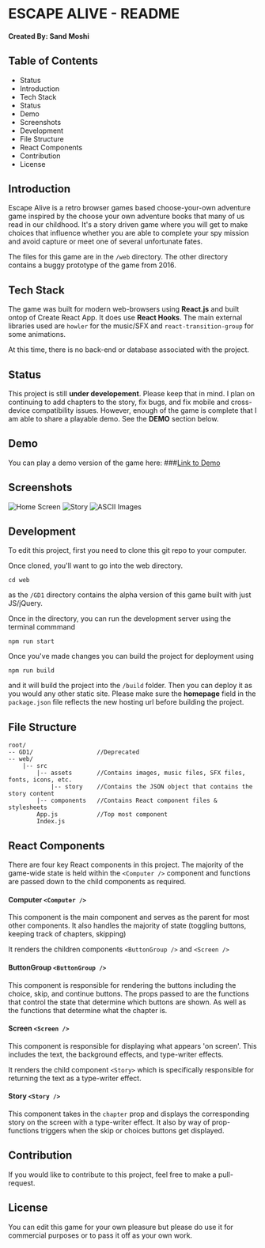 # ESCAPE ALIVE - README
#### Created By: Sand Moshi

## Table of Contents
* Status
* Introduction
* Tech Stack
* Status
* Demo
* Screenshots
* Development
* File Structure
* React Components
* Contribution
* License

## Introduction
Escape Alive is a retro browser games based choose-your-own adventure game inspired by the choose your own adventure books that many of us read in our childhood. It's a story driven game where you will get to make choices that influence whether you are able to complete your spy mission and avoid capture or meet one of several unfortunate fates.

The files for this game are in the `/web` directory. The other directory contains a buggy prototype of the game from 2016.

## Tech Stack
The game was built for modern web-browsers using **React.js** and built ontop of Create React App. It does use **React Hooks**. The main external libraries used are `howler` for the music/SFX and `react-transition-group` for some animations.

At this time, there is no back-end or database associated with the project.

## Status
This project is still **under developement**. Please keep that in mind. I plan on continuing to add chapters to the story, fix bugs, and fix mobile and cross-device compatibility issues. However, enough of the game is complete that I am able to share a playable demo. See the **DEMO** section below.

## Demo
You can play a demo version of the game here:
###[Link to Demo](https://sandmoshi.github.io/Escape/)

## Screenshots
![Home Screen](https://imgur.com/ZQRKHHQ.png)
![Story](https://imgur.com/jhM1H5h.png)
![ASCII Images](https://imgur.com/fIAEetq.png)

## Development
To edit this project, first you need to clone this git repo to your computer.

Once cloned, you'll want to go into the web directory. 

```
cd web
```

as the `/GD1` directory contains the alpha version of this game built with just JS/jQuery.

Once in the directory, you can run the development server using the terminal commmand

```
npm run start
```

Once you've made changes you can build the project for deployment using 

```
npm run build
```

and it will build the project into the `/build` folder. Then you can deploy it as you would any other static site. Please make sure the **homepage** field in the `package.json` file reflects the new hosting url before building the project.

## File Structure
```
root/
-- GD1/                  //Deprecated
-- web/
    |-- src
        |-- assets       //Contains images, music files, SFX files, fonts, icons, etc.
            |-- story    //Contains the JSON object that contains the story content
        |-- components   //Contains React component files & stylesheets
        App.js           //Top most component
        Index.js
```

## React Components

There are four key React components in this project. The majority of the game-wide state is held within the `<Computer />` component and functions are passed down to the child components as required.

#### Computer `<Computer />`
This component is the main component and serves as the parent for most other components. It also handles the majority of state (toggling buttons, keeping track of chapters, skipping)

It renders the children components `<ButtonGroup />` and `<Screen />`

#### ButtonGroup `<ButtonGroup />`
This component is responsible for rendering the buttons including the choice, skip, and continue buttons. The props passed to are the functions that control the state that determine which buttons are shown. As well as the functions that determine what the chapter is.

#### Screen `<Screen />`
This component is responsible for displaying what appears 'on screen'. This includes the text, the background effects, and type-writer effects.

It renders the child component `<Story>` which is specifically responsible for returning the text as a type-writer effect.

#### Story `<Story />`
This component takes in the `chapter` prop and displays the corresponding story on the screen with a type-writer effect. It also by way of prop-functions triggers when the skip or choices buttons get displayed.


## Contribution

If you would like to contribute to this project, feel free to make a pull-request. 

## License

You can edit this game for your own pleasure but please do use it for commercial purposes or to pass it off as your own work. 